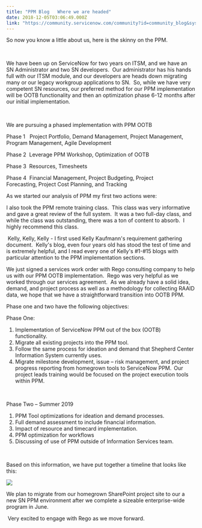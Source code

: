 ```yaml
---
title: "PPM Blog   Where we are headed"
date: 2018-12-05T03:06:49.000Z
link: "https://community.servicenow.com/community?id=community_blog&sys_id=55fa8477db8223007d3e02d5ca9619a3"
---
```

<p>So now you know a little about us, here is the skinny on the PPM.    </p>
<p>  </p>
<p>We have been up on ServiceNow for two years on ITSM, and we have an SN Administrator and two SN developers.  Our administrator has his hands full with our ITSM module, and our developers are heads down migrating many or our legacy workgroup applications to SN.  So, while we have very competent SN resources, our preferred method for our PPM implementation will be OOTB functionality and then an optimization phase 6-12 months after our initial implementation.  </p>
<p> </p>
<p>We are pursuing a phased implementation with PPM OOTB  </p>
<p>Phase 1   Project Portfolio, Demand Management, Project Management, Program Management, Agile Development  </p>
<p>Phase 2  Leverage PPM Workshop, Optimization of OOTB  </p>
<p>Phase 3  Resources, Timesheets  </p>
<p>Phase 4  Financial Management, Project Budgeting, Project Forecasting, Project Cost Planning, and Tracking  </p>
<p>As we started our analysis of PPM my first two actions were:  </p>
<p>I also took the PPM remote training class.  This class was very informative and gave a great review of the full system.  It was a two full-day class, and while the class was outstanding, there was a ton of content to absorb.  I highly recommend this class.  </p>
<p> Kelly, Kelly, Kelly - I first used Kelly Kaufmann&#39;s requirement gathering document.  Kelly&#39;s blog, even four years old has stood the test of time and is extremely helpful, and I read every one of Kelly&#39;s #1-#15 blogs with particular attention to the PPM implementation sections.  </p>
<p>We just signed a services work order with Rego consulting company to help us with our PPM OOTB implementation.  Rego was very helpful as we worked through our services agreement.  As we already have a solid idea, demand, and project process as well as a methodology for collecting RAAID data, we hope that we have a straightforward transition into OOTB PPM.  </p>
<p>Phase one and two have the following objectives:</p>
<p>Phase One:  </p>
<ol><li>Implementation of ServiceNow PPM out of the box (OOTB) functionality.  </li><li>Migrate all existing projects into the PPM tool.  </li><li>Follow the same process for ideation and demand that Shepherd Center Information System currently uses.   </li><li>Migrate milestone development, issue – risk management, and project progress reporting from homegrown tools to ServiceNow PPM.  Our project leads training would be focused on the project execution tools within PPM. </li></ol>
<p>  </p>
<p>Phase Two – Summer 2019  </p>
<ol><li>PPM Tool optimizations for ideation and demand processes.  </li><li>Full demand assessment to include financial information.  </li><li>Impact of resource and timecard implementation.  </li><li>PPM optimization for workflows  </li><li>Discussing of use of PPM outside of Information Services team.  </li></ol>
<p>  </p>
<p>Based on this information, we have put together a timeline that looks like this:  </p>
<p><img src="b5498033db8223007d3e02d5ca96197d.iix" /></p>
<p>We plan to migrate from our homegrown SharePoint project site to our a new SN PPM environment after we complete a sizeable enterprise-wide program in June.  </p>
<p> Very excited to engage with Rego as we move forward.  </p>